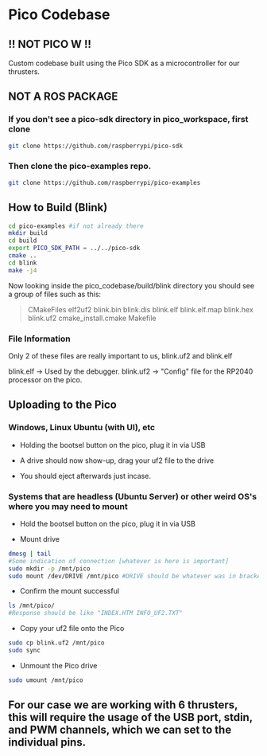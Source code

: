 # Pico Codebase 

## !! NOT PICO W !!

Custom codebase built using the Pico SDK as a microcontroller for our thrusters. 

## NOT A ROS PACKAGE

### If you don't see a pico-sdk directory in pico_workspace, first clone

```bash
git clone https://github.com/raspberrypi/pico-sdk
```

### Then clone the pico-examples repo.

```bash
git clone https://github.com/raspberrypi/pico-examples
```

## How to Build (Blink)

```bash
cd pico-examples #if not already there
mkdir build
cd build
export PICO_SDK_PATH = ../../pico-sdk
cmake ..
cd blink
make -j4
```

Now looking inside the pico_codebase/build/blink directory you should see a group of files such as this:

>CMakeFiles
>elf2uf2
blink.bin
blink.dis
blink.elf
blink.elf.map
blink.hex
blink.uf2
cmake_install.cmake
Makefile


### File Information

Only 2 of these files are really important to us, blink.uf2 and blink.elf

blink.elf -> Used by the debugger.
blink.uf2 -> "Config" file for the RP2040 processor on the pico. 

## Uploading to the Pico

### Windows, Linux Ubuntu (with UI), etc

- Holding the bootsel button on the pico, plug it in via USB

- A drive should now show-up, drag your uf2 file to the drive

- You should eject afterwards just incase.

### Systems that are headless (Ubuntu Server) or other weird OS's where you may need to mount

- Hold the bootsel button on the pico, plug it in via USB

- Mount drive
```bash
dmesg | tail
#Some indication of connection [whatever is here is important]
sudo mkdir -p /mnt/pico
sudo mount /dev/DRIVE /mnt/pico #DRIVE should be whatever was in brackets, also make sure to add "1" to the end, for the first partition
```

- Confirm the mount successful

```bash
ls /mnt/pico/
#Response should be like "INDEX.HTM INFO_UF2.TXT"
```

- Copy your uf2 file onto the Pico

```bash
sudo cp blink.uf2 /mnt/pico
sudo sync
```

- Unmount the Pico drive

```bash
sudo umount /mnt/pico
```

## For our case we are working with 6 thrusters, this will require the usage of the USB port, stdin, and PWM channels, which we can set to the individual pins. 

